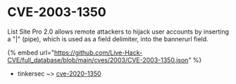 # CVE-2003-1350

List Site Pro 2.0 allows remote attackers to hijack user accounts by inserting a "|" (pipe), which is used as a field delimiter, into the bannerurl field.

{% embed url="https://github.com/Live-Hack-CVE/full_database/blob/main/cves/2003/CVE-2003-1350.json" %}


* tinkersec ~> [cve-2020-1350](https://www.alice-snow.ru/2003/database/cve-2003-1350/cve-2020-1350-tinkersec)